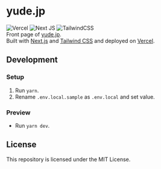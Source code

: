 # yude.jp
![Vercel](https://vercelbadge.vercel.app/api/yudejp/yude.jp?style=for-the-badge)
<img alt="Next JS" src="https://img.shields.io/badge/nextjs-%23000000.svg?style=for-the-badge&logo=next.js&logoColor=white"/>
<img alt="TailwindCSS" src="https://img.shields.io/badge/tailwindcss-%2338B2AC.svg?style=for-the-badge&logo=tailwind-css&logoColor=white"/>\
Front page of [yude.jp](https://yude.jp).\
Built with [Next.js](https://nextjs.org/) and [Tailwind CSS](https://tailwindcss.com/) and deployed on [Vercel](https://vercel.com).

## Development
### Setup
1. Run `yarn`.
1. Rename `.env.local.sample` as `.env.local` and set value. 
### Preview
* Run `yarn dev`.

## License
This repository is licensed under the MIT License.
